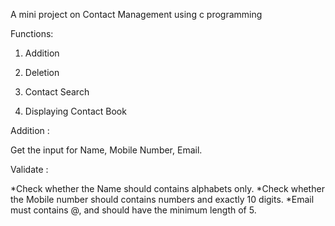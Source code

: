 A mini project on Contact Management using c programming

Functions:

1) Addition 

2) Deletion

3) Contact Search

4) Displaying Contact Book

Addition :

Get the input for Name, Mobile Number, Email.

Validate :

*Check whether the Name should contains alphabets only.
*Check whether the Mobile number should contains numbers and exactly 10 digits.
*Email must contains @, and should have the minimum length of 5.
